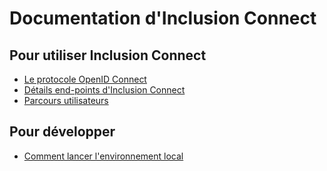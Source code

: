 # Documentation d'Inclusion Connect

## Pour utiliser Inclusion Connect

- [Le protocole OpenID Connect](openid_connect.md)
- [Détails end-points d'Inclusion Connect](inclusion_connect.md)
- [Parcours utilisateurs](user_journey.md)

## Pour développer

- [Comment lancer l'environnement local](development.md)
